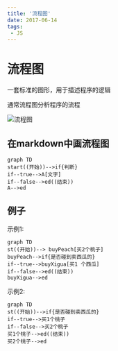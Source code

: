 ```yaml
---
title: '流程图'
date: 2017-06-14
tags:
 - JS
---
```


# 流程图

一套标准的图形，用于描述程序的逻辑

通常流程图分析程序的流程

![流程图](https://gitee.com/n65312/Typora-images/raw/master/uPic/image-20200605174440296.png)

## 在markdown中画流程图

```mermaid
graph TD
start((开始))-->if{判断}
if--true-->A[文字]
if--false-->ed((结束))
A-->ed
```
## 例子
示例1:

```mermaid
graph TD
st((开始))--> buyPeach[买2个桃子]
buyPeach-->if{是否碰到卖西瓜的}
if--true-->buyXigua[买1 个西瓜]
if--false-->ed((结束))
buyXigua-->ed
```

示例2:

```mermaid
graph TD
st((开始))-->if{是否碰到卖西瓜的}
if--true-->买1个桃子
if--false-->买2个桃子
买1个桃子-->ed((结束))
买2个桃子-->ed
```
